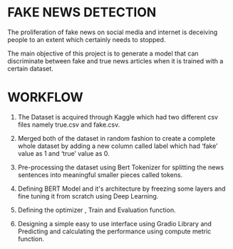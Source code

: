 # FAKE NEWS DETECTION
The proliferation of fake news on social media and internet is deceiving people to an extent which certainly needs to stopped.

The main objective of this project is to generate a model that can discriminate between fake and true news articles when it is trained with a certain dataset.

# WORKFLOW
1. The Dataset is acquired through Kaggle which had two different csv files namely true.csv and fake.csv.

2. Merged both of the dataset in random fashion to create a complete whole dataset by adding a new column called label which had ‘fake’ value as 1 and ‘true’ value as 0.

3. Pre-processing the dataset using Bert Tokenizer for splitting the news sentences into meaningful smaller pieces called tokens. 

4. Defining BERT Model and it's architecture by freezing some layers and fine tuning it from scratch using Deep Learning.

5. Defining the optimizer , Train and Evaluation function.

6. Designing a simple easy to use interface using Gradio Library and Predicting and calculating the performance using compute metric function.
